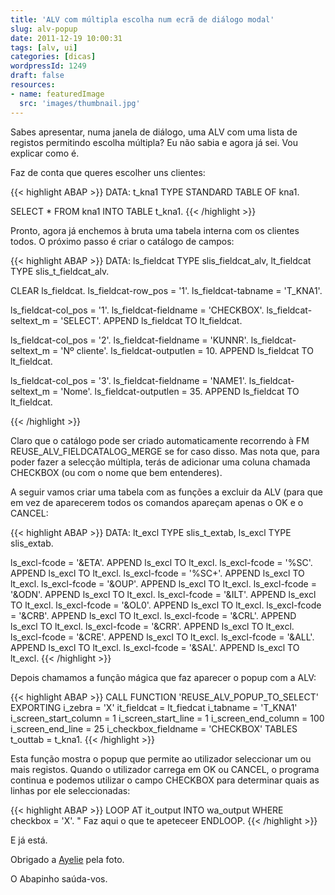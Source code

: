 ```yaml
---
title: 'ALV com múltipla escolha num ecrã de diálogo modal'
slug: alv-popup
date: 2011-12-19 10:00:31
tags: [alv, ui]
categories: [dicas]
wordpressId: 1249
draft: false
resources:
- name: featuredImage
  src: 'images/thumbnail.jpg'
---
```

Sabes apresentar, numa janela de diálogo, uma ALV com uma lista de registos permitindo escolha múltipla? Eu não sabia e agora já sei. Vou explicar como é.

<!--more-->

Faz de conta que queres escolher uns clientes:


{{< highlight ABAP >}}
DATA: t_kna1 TYPE STANDARD TABLE OF kna1.

SELECT * FROM kna1 INTO TABLE t_kna1.
{{< /highlight >}}

Pronto, agora já enchemos à bruta uma tabela interna com os clientes todos. O próximo passo é criar o catálogo de campos:


{{< highlight ABAP >}}
  DATA: ls_fieldcat TYPE slis_fieldcat_alv,
        lt_fieldcat TYPE slis_t_fieldcat_alv.

  CLEAR ls_fieldcat.
  ls_fieldcat-row_pos   = '1'.
  ls_fieldcat-tabname   = 'T_KNA1'.

  ls_fieldcat-col_pos   = '1'.
  ls_fieldcat-fieldname = 'CHECKBOX'.
  ls_fieldcat-seltext_m = 'SELECT'.
  APPEND ls_fieldcat TO lt_fieldcat.

  ls_fieldcat-col_pos   = '2'.
  ls_fieldcat-fieldname = 'KUNNR'.
  ls_fieldcat-seltext_m = 'Nº cliente'.
  ls_fieldcat-outputlen = 10.
  APPEND ls_fieldcat TO lt_fieldcat.

  ls_fieldcat-col_pos   = '3'.
  ls_fieldcat-fieldname = 'NAME1'.
  ls_fieldcat-seltext_m = 'Nome'.
  ls_fieldcat-outputlen = 35.
  APPEND ls_fieldcat TO lt_fieldcat.

{{< /highlight >}}

Claro que o catálogo pode ser criado automaticamente recorrendo à FM REUSE_ALV_FIELDCATALOG_MERGE se for caso disso. Mas nota que, para poder fazer a selecção múltipla, terás de adicionar uma coluna chamada CHECKBOX (ou com o nome que bem entenderes).

A seguir vamos criar uma tabela com as funções a excluir da ALV (para que em vez de aparecerem todos os comandos apareçam apenas o OK e o CANCEL:


{{< highlight ABAP >}}
  DATA: lt_excl     TYPE slis_t_extab,
        ls_excl     TYPE slis_extab.

  ls_excl-fcode = '&ETA'. APPEND ls_excl TO lt_excl.
  ls_excl-fcode = '%SC'.  APPEND ls_excl TO lt_excl.
  ls_excl-fcode = '%SC+'. APPEND ls_excl TO lt_excl.
  ls_excl-fcode = '&OUP'. APPEND ls_excl TO lt_excl.
  ls_excl-fcode = '&ODN'. APPEND ls_excl TO lt_excl.
  ls_excl-fcode = '&ILT'. APPEND ls_excl TO lt_excl.
  ls_excl-fcode = '&OL0'. APPEND ls_excl TO lt_excl.
  ls_excl-fcode = '&CRB'. APPEND ls_excl TO lt_excl.
  ls_excl-fcode = '&CRL'. APPEND ls_excl TO lt_excl.
  ls_excl-fcode = '&CRR'. APPEND ls_excl TO lt_excl.
  ls_excl-fcode = '&CRE'. APPEND ls_excl TO lt_excl.
  ls_excl-fcode = '&ALL'. APPEND ls_excl TO lt_excl.
  ls_excl-fcode = '&SAL'. APPEND ls_excl TO lt_excl.
{{< /highlight >}}

Depois chamamos a função mágica que faz aparecer o popup com a ALV:


{{< highlight ABAP >}}
  CALL FUNCTION 'REUSE_ALV_POPUP_TO_SELECT'
    EXPORTING
      i_zebra              = 'X'
      it_fieldcat          = lt_fiedcat
      i_tabname            = 'T_KNA1'
      i_screen_start_column = 1
      i_screen_start_line   = 1
      i_screen_end_column   = 100
      i_screen_end_line     = 25
      i_checkbox_fieldname = 'CHECKBOX'
    TABLES
      t_outtab             = t_kna1.
{{< /highlight >}}

Esta função mostra o popup que permite ao utilizador seleccionar um ou mais registos. Quando o utilizador carrega em OK ou CANCEL, o programa continua e podemos utilizar o campo CHECKBOX para determinar quais as linhas por ele seleccionadas:


{{< highlight ABAP >}}
  LOOP AT it_output INTO wa_output WHERE checkbox = 'X'.
"  Faz aqui o que te apeteceer
  ENDLOOP.
{{< /highlight >}}

E já está.

Obrigado a [Ayelie][1] pela foto.

O Abapinho saúda-vos.

   [1]: https://www.flickr.com/photos/ayelie/441107616/
